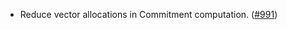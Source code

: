 - Reduce vector allocations in Commitment computation.
  ([\#991](https://github.com/cosmos/ibc-rs/pull/991))
